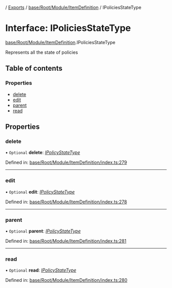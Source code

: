 [](../README.md) / [Exports](../modules.md) / [base/Root/Module/ItemDefinition](../modules/base_root_module_itemdefinition.md) / IPoliciesStateType

# Interface: IPoliciesStateType

[base/Root/Module/ItemDefinition](../modules/base_root_module_itemdefinition.md).IPoliciesStateType

Represents all the state of policies

## Table of contents

### Properties

- [delete](base_root_module_itemdefinition.ipoliciesstatetype.md#delete)
- [edit](base_root_module_itemdefinition.ipoliciesstatetype.md#edit)
- [parent](base_root_module_itemdefinition.ipoliciesstatetype.md#parent)
- [read](base_root_module_itemdefinition.ipoliciesstatetype.md#read)

## Properties

### delete

• `Optional` **delete**: [*IPolicyStateType*](base_root_module_itemdefinition.ipolicystatetype.md)

Defined in: [base/Root/Module/ItemDefinition/index.ts:279](https://github.com/onzag/itemize/blob/11a98dec/base/Root/Module/ItemDefinition/index.ts#L279)

___

### edit

• `Optional` **edit**: [*IPolicyStateType*](base_root_module_itemdefinition.ipolicystatetype.md)

Defined in: [base/Root/Module/ItemDefinition/index.ts:278](https://github.com/onzag/itemize/blob/11a98dec/base/Root/Module/ItemDefinition/index.ts#L278)

___

### parent

• `Optional` **parent**: [*IPolicyStateType*](base_root_module_itemdefinition.ipolicystatetype.md)

Defined in: [base/Root/Module/ItemDefinition/index.ts:281](https://github.com/onzag/itemize/blob/11a98dec/base/Root/Module/ItemDefinition/index.ts#L281)

___

### read

• `Optional` **read**: [*IPolicyStateType*](base_root_module_itemdefinition.ipolicystatetype.md)

Defined in: [base/Root/Module/ItemDefinition/index.ts:280](https://github.com/onzag/itemize/blob/11a98dec/base/Root/Module/ItemDefinition/index.ts#L280)
